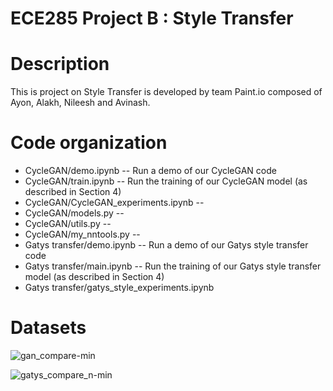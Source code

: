 # ECE285 Project B : Style Transfer
Description
===========
This is project on Style Transfer is developed by team Paint.io composed of Ayon, Alakh, Nileesh and Avinash.

Code organization
=================
* CycleGAN/demo.ipynb -- Run a demo of our CycleGAN code  
* CycleGAN/train.ipynb --  Run the training of our CycleGAN model (as described in Section 4)  
* CycleGAN/CycleGAN_experiments.ipynb --  
* CycleGAN/models.py --  
* CycleGAN/utils.py --  
* CycleGAN/my_nntools.py --  
* Gatys transfer/demo.ipynb -- Run a demo of our Gatys style transfer code  
* Gatys transfer/main.ipynb --  Run the training of our Gatys style transfer model (as described in Section 4)  
* Gatys transfer/gatys_style_experiments.ipynb  

Datasets
========

![gan_compare-min](https://user-images.githubusercontent.com/28579156/70397521-c60abc00-19c7-11ea-9577-830353f390cb.png)

![gatys_compare_n-min](https://user-images.githubusercontent.com/28579156/70397524-d02cba80-19c7-11ea-8c6d-698556e8e84c.png)

